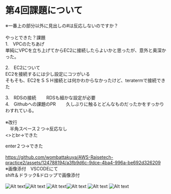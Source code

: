 # 第4回課題について

※一番上の部分以外に見出しの#は反応しないのですか？<br><br>やっとできた？課題<br>  1.　VPCのたちあげ<br>  単純にVPCを立ち上げてからEC2に接続したらよいかと思ったが、意外と奥深かった。

2.　EC2について  <br>  EC2を接続するには少し設定にコツがいる<br>そもそも、EC2をＳＳＨ接続とは何かわからなかったけど、teratermで接続できた

3.　RDSの接続
　　RDSも細かな設定が必要<br>4.　Githubへの課題のPR
　　久しぶりに触るとどんなものだったかをすっかりわすれている。<br><br>※改行<br>　半角スペース２つ→反応なし<br> <>とbr→できた


enter２つ→できた<br><br>
https://github.com/wombattakuya/AWS-Raisetech-practice2/assets/124788194/a3fb9d6c-9dce-4ba4-996a-be692d326209
<br>※画像添付　VSCODEにて<br>shift＆ドラック&ドロップで画像添付<br><br>![Alt text](20231106_lecture04pic3.PNG)![Alt text](20231106_lecture04pic2.PNG) ![Alt text](20231106_lecture04pic3-1.PNG)![Alt text](20231106_lecture04pic4.PNG) ![Alt text](20231106_lecture04pic3-2.PNG)
![Alt text](20231106_lecture04pic1-1.PNG)


